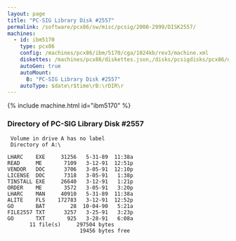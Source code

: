 ```yaml
---
layout: page
title: "PC-SIG Library Disk #2557"
permalink: /software/pcx86/sw/misc/pcsig/2000-2999/DISK2557/
machines:
  - id: ibm5170
    type: pcx86
    config: /machines/pcx86/ibm/5170/cga/1024kb/rev3/machine.xml
    diskettes: /machines/pcx86/diskettes.json,/disks/pcsigdisks/pcx86/diskettes.json
    autoGen: true
    autoMount:
      B: "PC-SIG Library Disk #2557"
    autoType: $date\r$time\rB:\rDIR\r
---
```


{% include machine.html id="ibm5170" %}

### Directory of PC-SIG Library Disk #2557

     Volume in drive A has no label
     Directory of A:\

    LHARC    EXE     31256   5-31-89  11:38a
    READ     ME       7109   3-12-91  12:51p
    VENDOR   DOC      3706   3-05-91  12:10p
    LICENSE  DOC      7318   3-05-91   1:38p
    TINSTALL EXE     26640   3-12-91   1:21p
    ORDER    ME       3572   3-05-91   3:20p
    LHARC    MAN     40910   5-31-89  11:38a
    ALITE    FLS    172783   3-12-91  12:52p
    GO       BAT        28  10-04-90   5:21a
    FILE2557 TXT      3257   3-25-91   3:23p
    GO       TXT       925   3-28-91   6:08a
           11 file(s)     297504 bytes
                           19456 bytes free
